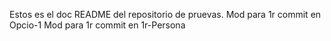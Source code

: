 Estos es el doc README del repositorio de pruevas.
Mod para 1r commit en Opcio-1
Mod para 1r commit en 1r-Persona